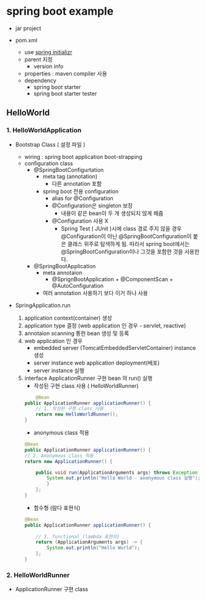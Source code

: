 # spring boot example

* jar project

* pom.xml
	* use [spring initializr](https://start.spring.io/)
	* parent 지정
		* version info
	* properties : maven compiler 사용
	* dependency
		* spring boot starter
		* spring boot starter tester
		
		
## HelloWorld

### 1. HelloWorldApplication

* Bootstrap Class ( 설정 파일 )
	* wiring :  spring boot application boot-strapping
	* configuration class
		* @SpringBootConfigurtation
			* meta tag (annotation)
				* 다른 annotation 포함
			* spring boot 전용 configuration
				* alias for @Configuration
				* @Configuration은 singleton 보장
					* 내용이 같은 bean이 두 개 생성되지 않게 해줌
				* @Configuration 사용 X
					* Spring Test ( JUnit )시에 class 경로 주지 않을 경우 @Configuration이 아닌 @SpringBootConfiguration이 붙은 클래스 위주로 탐색하게 됨. 따라서 spring boot에서는 @SpringBootConfiguration이나 그것을 포함한 것을 사용한다.
		* @SpringBootApplication
			* meta annotaion 
				* @SprignBootApplication + @ComponentScan + @AutoConfiguration
			* 여러 annotation 사용하기 보다 이거 하나 사용 

* SpringApplication.run
	1. application context(container) 생성
	2. application type 결정 (web application 인 경우 - servlet, reactive)
	3. annotaion scanning 통한 bean 생성 및 등록
	4. web application 인 경우
		- embedded server (TomcatEmbeddedServletContainer) instance 생성
		- server instance web application deployment(배포)
		- server instance 실행
	5. interface ApplicationRunner 구현 bean 의 run() 실행
		- 작성된 구현 class 사용 ( HelloWorldRunner)
		```java
			@Bean
		public ApplicationRunner applicationRunner() {
			// 1. 작성된 구현 class 사용
			return new HelloWorldRunner();
		}
		```
		- anonymous class 적용
		```java
		@Bean
		public ApplicationRunner applicationRunner() {
		// 2. Anonymous class 적용
		return new ApplicationRunner() {

			public void run(ApplicationArguments args) throws Exception {
				System.out.println("Hello World - anonymous class 실행");
				}
			};
		}
		```
		- 함수형 (람다 표현식)
		```java
		@Bean
		public ApplicationRunner applicationRunner() {
			
			// 3. functional (lambda 표현식)
			return (ApplicationArguments args) -> {
				System.out.println("Hello World");
			};
		}
		```

### 2. HelloWorldRunner

* ApplicationRunner 구현 class
	
		